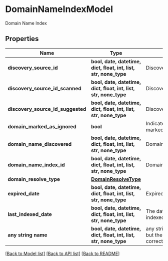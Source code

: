 # DomainNameIndexModel

Domain Name Index

## Properties
Name | Type | Description | Notes
------------ | ------------- | ------------- | -------------
**discovery_source_id** | **bool, date, datetime, dict, float, int, list, str, none_type** | DiscoverySourceId | [optional] 
**discovery_source_id_scanned** | **bool, date, datetime, dict, float, int, list, str, none_type** | DiscoverySourceIdScanned | [optional] 
**discovery_source_id_suggested** | **bool, date, datetime, dict, float, int, list, str, none_type** | DiscoverySourceIdSuggested | [optional] 
**domain_marked_as_ignored** | **bool** | Indicates if the domain is marked As Ignored | [optional] 
**domain_name_discovered** | **bool, date, datetime, dict, float, int, list, str, none_type** | Domain Name Discovered | [optional] 
**domain_name_index_id** | **bool, date, datetime, dict, float, int, list, str, none_type** | Domain Name Index Id | [optional] 
**domain_resolve_type** | [**DomainResolveType**](DomainResolveType.md) |  | [optional] 
**expired_date** | **bool, date, datetime, dict, float, int, list, str, none_type** | Expired date | [optional] 
**last_indexed_date** | **bool, date, datetime, dict, float, int, list, str, none_type** | The date the domain was last indexed | [optional] 
**any string name** | **bool, date, datetime, dict, float, int, list, str, none_type** | any string name can be used but the value must be the correct type | [optional]

[[Back to Model list]](../README.md#documentation-for-models) [[Back to API list]](../README.md#documentation-for-api-endpoints) [[Back to README]](../README.md)


